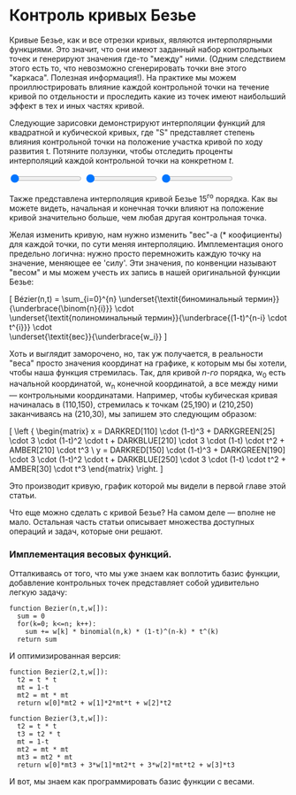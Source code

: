 # Контроль кривых Безье

Кривые Безье, как и все отрезки кривых, являются интерполярными функциями. Это значит, что они имеют заданный набор контрольных точек и генерируют значения где-то "между" ними. (Одним следствием этого есть то, что невозможно сгенерировать точки вне этого "каркаса". Полезная информация!). На практике мы можем проиллюстрировать влияние каждой контрольной точки на течение кривой по отдельности и проследить какие из точек имеют наибольший эффект в тех и иных частях кривой.

Следующие зарисовки демонстрируют интерполяции функций для квадратной и кубической кривых, где "S" представляет степень влияния контрольной точки на положение участка кривой по ходу развития t. Потяните ползунки, чтобы отследить проценты интерполяций каждой контрольной точки на конкретном <i>t</i>.

<div class="figure">
<graphics-element title="Квадратная интерполяция" src="./lerp.js" data-degree="3">
  <input type="range" min="0" max="1" step="0.01" value="0" class="slide-control">
</graphics-element>
<graphics-element title="Кубическая интерполяция" src="./lerp.js" data-degree="4">
  <input type="range" min="0" max="1" step="0.01" value="0" class="slide-control">
</graphics-element>
<graphics-element title="Интерполяция кривой 15-го порядка" src="./lerp.js" data-degree="15">
  <input type="range" min="0" max="1" step="0.01" value="0" class="slide-control">
</graphics-element>
</div>

Также представлена интерполяция кривой Безье 15<sup>го</sup> порядка. Как вы можете видеть, начальная и конечная точки влияют на положение кривой значительно больше, чем любая другая контрольная точка.

Желая изменить кривую, нам нужно изменить "вес"-а (* коофициенты) для каждой точки, по сути меняя интерполяцию. Имплементация оного предельно логична: нужно просто перемножить каждую точку на значение, меняющее ее 'силу'. Эти значения, по конвенции называют "весом" и мы можем учесть их запись в нашей оригинальной функции Безье:

\[
  Bézier(n,t) = \sum_{i=0}^{n}
                \underset{\textit{биноминальный термин}}{\underbrace{\binom{n}{i}}}
                \cdot\
                \underset{\textit{полиноминальный термин}}{\underbrace{(1-t)^{n-i} \cdot t^{i}}}
                \cdot\
                \underset{\textit{вес}}{\underbrace{w_i}}
\]

Хоть и выглядит заморочено, но, так уж получается, в реальности "веса" просто значения координат на графике, к которым мы бы хотели, чтобы наша функция стремилась. Так, для кривой <i>n-го</i> порядка, w<sub>0</sub> есть начальной координатой, w<sub>n</sub> конечной координатой, а все между ними — контрольными координатами. Например, чтобы кубическая кривая начиналась в (110,150), стремилась к точкам (25,190) и (210,250) заканчиваясь на (210,30), мы запишем это следующим образом:

\[
\left \{ \begin{matrix}
  x = DARKRED[110] \cdot (1-t)^3 + DARKGREEN[25] \cdot 3 \cdot (1-t)^2 \cdot t + DARKBLUE[210] \cdot 3 \cdot (1-t) \cdot t^2 + AMBER[210] \cdot t^3 \\
  y = DARKRED[150] \cdot (1-t)^3 + DARKGREEN[190] \cdot 3 \cdot (1-t)^2 \cdot t + DARKBLUE[250] \cdot 3 \cdot (1-t) \cdot t^2 + AMBER[30] \cdot t^3
\end{matrix} \right.
\]

Это производит кривую, график которой мы видели в первой главе этой статьи.

<graphics-element title="Наша кубическая кривая Безье" src="../introduction/cubic.js"></graphics-element>

Что еще можно сделать с кривой Безье? На самом деле — вполне не мало. Остальная часть статьи описывает множества доступных операций и задач, которые они решают.

<div class="howtocode">

### Имплементация весовых функций.

Отталкиваясь от того, что мы уже знаем как воплотить базис функции, добавление контрольных точек представляет собой удивительно легкую задачу:

```
function Bezier(n,t,w[]):
  sum = 0
  for(k=0; k<=n; k++):
    sum += w[k] * binomial(n,k) * (1-t)^(n-k) * t^(k)
  return sum
```

И оптимизированная версия:

```
function Bezier(2,t,w[]):
  t2 = t * t
  mt = 1-t
  mt2 = mt * mt
  return w[0]*mt2 + w[1]*2*mt*t + w[2]*t2

function Bezier(3,t,w[]):
  t2 = t * t
  t3 = t2 * t
  mt = 1-t
  mt2 = mt * mt
  mt3 = mt2 * mt
  return w[0]*mt3 + 3*w[1]*mt2*t + 3*w[2]*mt*t2 + w[3]*t3
```

И вот, мы знаем как программировать базис функции с весами.

</div>
